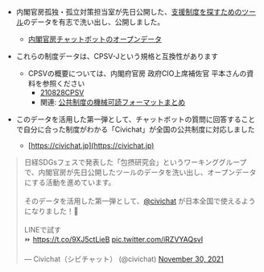 - 内閣官房孤独・孤立対策担当室が先日公開した、[支援制度を探すためのツール](https://notalone-cas.go.jp/)のデータを有志で洗い出し、公開しました。
	- [内閣官房チャットボットのオープンデータ](https://docs.google.com/spreadsheets/d/1oC0SS0gzlQYe7yYcw3CUxYeia6sb5LzNWNDDF7oV3Fk/edit?usp=sharing)

- これらの制度データは、CPSV-Jという規格と互換性があります
	- CPSVの概要については、内閣府官房 政府CIO上席補佐官 平本さんの資料を参照ください
		- [210828CPSV](https://docs.google.com/presentation/d/1WWESTNDG-Z6NhY6JcZc49uR4YkXv3Bbn/edit?rtpof=true&sd=tru)
		- 関連: [公共制度の機械可読フォーマットまとめ](https://scrapbox.io/c4j/%E5%85%AC%E5%85%B1%E5%88%B6%E5%BA%A6%E3%81%AE%E6%A9%9F%E6%A2%B0%E5%8F%AF%E8%AA%AD%E3%83%95%E3%82%A9%E3%83%BC%E3%83%9E%E3%83%83%E3%83%88%E3%81%BE%E3%81%A8%E3%82%81)


- このデータを活用した第一弾として、チャットボットの質問に回答することで自分に合った制度がわかる「Civichat」が全国の公共制度に対応しました
	- [https://civichat.jp](https://civichat.jp)
<blockquote class="twitter-tweet" data-partner="tweetdeck"><p lang="ja" dir="ltr">日経SDGsフェスで発表した「包摂研究会」というワーキンググループで、内閣官房が先日公開したツールのデータを洗い出し、オープンデータにする活動を進めています。<br><br>そのデータを活用した第一弾として、<a href="https://twitter.com/civichat?ref_src=twsrc%5Etfw">@civichat</a> が日本全国で使えるようになりました！📱<br><br>LINEで試す<br>⏩ <a href="https://t.co/9XJ5ctLieB">https://t.co/9XJ5ctLieB</a> <a href="https://t.co/iRZVYAQsvI">pic.twitter.com/iRZVYAQsvI</a></p>&mdash; Civichat（シビチャット） (@civichat) <a href="https://twitter.com/civichat/status/1465604261505474566?ref_src=twsrc%5Etfw">November 30, 2021</a></blockquote>
<script async src="https://platform.twitter.com/widgets.js" charset="utf-8"></script>